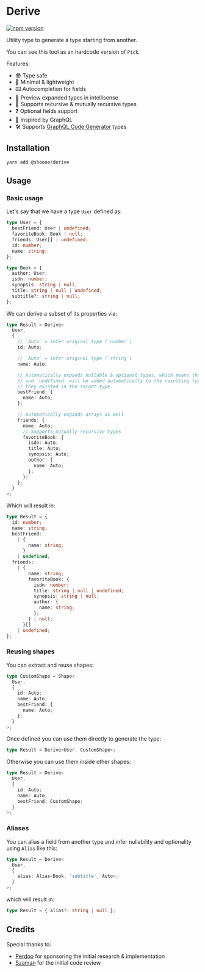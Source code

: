 # Derive

[![npm version](https://badge.fury.io/js/@shoooe%2Fderive.svg)](https://badge.fury.io/js/@shoooe%2Fderive)

Utility type to generate a type starting from another.

You can see this tool as an hardcode version of `Pick`.

Features:

- 😎 Type safe
- 🌱 Minimal & lightweight
- ⌨️​ Autocompletion for fields
- 👀 Preview expanded types in intellisense
- 💫 Supports recursive & mutually recursive types
- ❓ Optional fields support
- 💋 Inspired by GraphQL
- 🛠 Supports [GraphQL Code Generator](https://github.com/dotansimha/graphql-code-generator) types

## Installation

```
yarn add @shoooe/derive
```

## Usage

### Basic usage

Let's say that we have a type `User` defined as:

```typescript
type User = {
  bestFriend: User | undefined;
  favoriteBook: Book | null;
  friends: User[] | undefined;
  id: number;
  name: string;
};

type Book = {
  author: User;
  isdn: number;
  synopsis: string | null;
  title: string | null | undefined;
  subtitle?: string | null;
};
```

We can derive a subset of its properties via:

```typescript
type Result = Derive<
  User,
  {
    // `Auto` = infer original type (`number`)
    id: Auto;

    // `Auto` = infer original type (`string`)
    name: Auto;

    // Automatically expands nullable & optional types, which means that `null`
    // and `undefined` will be added automatically to the resulting type if
    // they existed in the target type.
    bestFriend: {
      name: Auto;
    };

    // Automatically expands arrays as well
    friends: {
      name: Auto;
      // Supports mutually recursive types
      favoriteBook: {
        isdn: Auto;
        title: Auto;
        synopsis: Auto;
        author: {
          name: Auto;
        };
      };
    };
  }
>;
```

Which will result in:

```typescript
type Result = {
  id: number;
  name: string;
  bestFriend:
    | {
        name: string;
      }
    | undefined;
  friends:
    | {
        name: string;
        favoriteBook: {
          isdn: number;
          title: string | null | undefined;
          synopsis: string | null;
          author: {
            name: string;
          };
        } | null;
      }[]
    | undefined;
};
```

### Reusing shapes

You can extract and reuse shapes:

```typescript
type CustomShape = Shape<
  User,
  {
    id: Auto;
    name: Auto;
    bestFriend: {
      name: Auto;
    };
  }
>;
```

Once defined you can use them directly to generate the type:

```typescript
type Result = Derive<User, CustomShape>;
```

Otherwise you can use them inside other shapes:

```typescript
type Result = Derive<
  User,
  {
    id: Auto;
    name: Auto;
    bestFriend: CustomShape;
  }
>;
```

### Aliases

You can alias a field from another type and infer nullability and optionality using `Alias` like this:

```typescript
type Result = Derive<
  User,
  {
    alias: Alias<Book, 'subtitle', Auto>;
  }
>;
```

which will result in:

```typescript
type Result = { alias?: string | null };
```

## Credits

Special thanks to:

- [Perdoo](https://www.perdoo.com/) for sponsoring the initial research & implementation
- [Szaman](https://github.com/szamanr) for the initial code review
